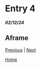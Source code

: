 # Entry 4
##### 02/12/24
## Aframe



[Previous](entry03.md) | [Next](entry05.md)

[Home](../README.md)
